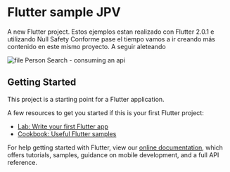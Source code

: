 # Flutter sample JPV

A new Flutter project.
Estos ejemplos estan realizado con Flutter 2.0.1 e utilizando Null Safety
Conforme pase el tiempo vamos a ir creando más contenido en este mismo proyecto.
A seguir aleteando


![file](https://user-images.githubusercontent.com/42988089/110570942-c642bb80-8124-11eb-9ad3-c1244f1d43e4.gif)
Person Search - consuming an api

## Getting Started

This project is a starting point for a Flutter application.

A few resources to get you started if this is your first Flutter project:

- [Lab: Write your first Flutter app](https://flutter.dev/docs/get-started/codelab)
- [Cookbook: Useful Flutter samples](https://flutter.dev/docs/cookbook)

For help getting started with Flutter, view our
[online documentation](https://flutter.dev/docs), which offers tutorials,
samples, guidance on mobile development, and a full API reference.
